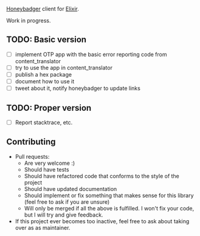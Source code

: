 [Honeybadger](https://honeybadger.io) client for [Elixir](http://elixir-lang.org/).

Work in progress.

## TODO: Basic version

- [ ] implement OTP app with the basic error reporting code from content\_translator
- [ ] try to use the app in content\_translator
- [ ] publish a hex package
- [ ] document how to use it
- [ ] tweet about it, notify honeybadger to update links

## TODO: Proper version

- [ ] Report stacktrace, etc.

## Contributing

* Pull requests:
  - Are very welcome :)
  - Should have tests
  - Should have refactored code that conforms to the style of the project
  - Should have updated documentation
  - Should implement or fix something that makes sense for this library (feel free to ask if you are unsure)
  - Will only be merged if all the above is fulfilled. I won't fix your code, but I will try and give feedback.
* If this project ever becomes too inactive, feel free to ask about taking over as as maintainer.
